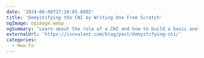 ```yaml
---
date: '2024-08-08T17:20:05.000Z'
title: 'Demystifying the CNI by Writing One From Scratch'
ogImage: ogimage.webp
ogSummary: 'Learn about the role of a CNI and how to build a basic one from scratch'
externalUrl: 'https://isovalent.com/blog/post/demystifying-cni/'
categories:
  - How-To
---
```

